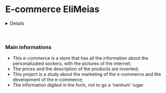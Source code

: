 # E-commerce EliMeias

<details>
<dt>EliMeias</dt>
<dd>This is a E-commerce rounded for the sell of sockers, but not a commun socker, and YES, a PERSONALIZATIONITIES sockers, and you be convendend for visit us in elimeias.done </dd>
<dt>Founded</dt>
<dd>It's has founde now, with your visite, 'enquanto' your be here, it's place, have of exist!</dd>
<dt>Extended</dt>
<dd>This e-commerce is a little project in my Portifoliun, acess it too!</dd>
</details>

<br/>
<br/>

### Main informations
- This e-commerce is a store that has all the information about the personalizated sockers, with the pictures of the internet;
- The prices and the description of the products are invented;
- This project is a study about the marketing of the e-commerce and the development of the e-commerce;
- The information digited in the form, not to go a 'nenhum' lugar.
